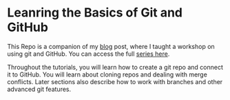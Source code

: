 # Leanring the Basics of Git and GitHub

This Repo is a companion of my [blog][] post, where I taught a workshop on using git and GitHub.
You can access the full [series here][series].

Throughout the tutorials, you will learn how to create a git repo and connect it to GitHub.
You will learn about cloning repos and dealing with merge conflicts.
Later sections also describe how to work with branches and other advanced git features.

[blog]: https://blog.dsambrano.com/ "My Coding Blog"
[series]: https://blog.dsambrano.com/git/ "My Series on Git and GitHub"
